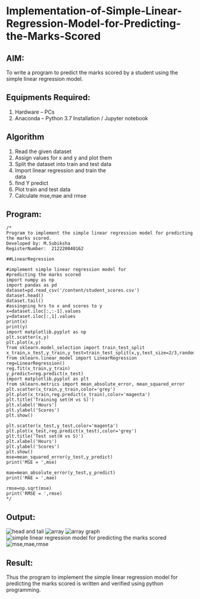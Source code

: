 # Implementation-of-Simple-Linear-Regression-Model-for-Predicting-the-Marks-Scored

## AIM:
To write a program to predict the marks scored by a student using the simple linear regression model.

## Equipments Required:
1. Hardware – PCs
2. Anaconda – Python 3.7 Installation / Jupyter notebook

## Algorithm
1. Read the given dataset
2. Assign values for x and y and plot them
3. Split the dataset into train and test data
4. Import linear regression and train the     
   data
5. find Y predict
6. Plot train and test data
7. Calculate mse,mae and rmse 

## Program:
```
/*
Program to implement the simple linear regression model for predicting the marks scored.
Developed by: M.Subiksha
RegisterNumber:  212220040162

##LinearRegression

#implement simple linear regression model for
#predicting the marks scored
import numpy as np
import pandas as pd
dataset=pd.read_csv('/content/student_scores.csv')
dataset.head()
dataset.tail()
#assingning hrs to x and scores to y
x=dataset.iloc[:,:-1].values
y=dataset.iloc[:,1].values
print(x)
print(y)
import matplotlib.pyplot as np
plt.scatter(x,y)
plt.plot(x,y)
from sklearn.model_selection import train_test_split
x_train,x_test,y_train,y_test=train_test_split(x,y,test_size=2/3,random_state=0)
from sklearn.linear_model import LinearRegression
reg=LinearRegression()
reg.fit(x_train,y_train)
y_predict=reg.predict(x_test)
import matplotlib.pyplot as plt
from sklearn.metrics import mean_absolute_error, mean_squared_error 
plt.scatter(x_train,y_train,color='grey')
plt.plot(x_train,reg.predict(x_train),color='magenta')
plt.title('Training set(H vs S)')
plt.xlabel('Hours')
plt.ylabel('Scores')
plt.show()

plt.scatter(x_test,y_test,color='magenta')
plt.plot(x_test,reg.predict(x_test),color='grey')
plt.title('Test set(H vs S)')
plt.xlabel('Hours')
plt.ylabel('Scores')
plt.show()
mse=mean_squared_error(y_test,y_predict)
print('MSE = ',mse)

mae=mean_absolute_error(y_test,y_predict)
print('MAE = ',mae)

rmse=np.sqrt(mse)
print('RMSE = ',rmse)
*/
```

## Output:
![head and tail](ht.png)
![array](array.png)
![array graph](ag.png)
![simple linear regression model for predicting the marks scored](testtrain.png)
![mse,mae,rmse](calc.png)

## Result:
Thus the program to implement the simple linear regression model for predicting the marks scored is written and verified using python programming.

